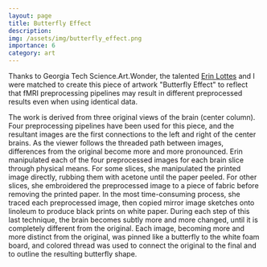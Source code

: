 ```yaml
---
layout: page
title: Butterfly Effect
description: 
img: /assets/img/butterfly_effect.png
importance: 6
category: art
---
```


Thanks to Georgia Tech Science.Art.Wonder, the talented [Erin Lottes](http://www.erinlottesart.com/) and I were matched to create this piece of artwork "Butterfly Effect" to reflect that fMRI preprocessing pipelines may result in different preprocessed results even when using identical data.

The work is derived from three original views of the brain (center column). Four preprocessing pipelines have been used for this piece, and the resultant images are the first connections to the left and right of the center brains. As the viewer follows the threaded path between images, differences from the original become more and more pronounced. Erin manipulated each of the four preprocessed images for each brain slice through physical means. For some slices, she manipulated the printed image directly, rubbing them with acetone until the paper peeled. For other slices, she embroidered the preprocessed image to a piece of fabric before removing the printed paper. In the most time-consuming process, she traced each preprocessed image, then copied mirror image sketches onto linoleum to produce black prints on white paper. During each step of this last technique, the brain becomes subtly more and more changed, until it is completely different from the original. Each image, becoming more and more distinct from the original, was pinned like a butterfly to the white foam board, and colored thread was used to connect the original to the final and to outline the resulting butterfly shape.

<object data="../../assets/img/butterfly_effect.pdf" type="application/pdf" width="750px" height="560px">
</object>